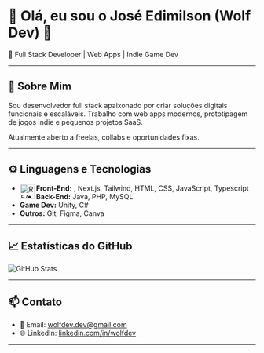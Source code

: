 # 👋 Olá, eu sou o José Edimilson (Wolf Dev) 🐺

🎯 Full Stack Developer | Web Apps | Indie Game Dev

---

## 🚀 Sobre Mim

Sou desenvolvedor full stack apaixonado por criar soluções digitais funcionais e escaláveis. Trabalho com web apps modernos, prototipagem de jogos indie e pequenos projetos SaaS.

Atualmente aberto a freelas, collabs e oportunidades fixas.

---

## ⚙️ Linguagens e Tecnologias

- **Front-End:**
  <img 
    align= "left"
    alt= "REACT"
    title= "REACT"
    width= "30px"
    style= "padding-rigth: 10px;"
    src="https://cdn.jsdelivr.net/gh/devicons/devicon@latest/icons/react/react-original.svg"
  />
  , Next.js, Tailwind, HTML, CSS, JavaScript, Typescript
- **Back-End:**
  Java, PHP, MySQL
- **Game Dev:**
  Unity, C#
- **Outros:**
  Git, Figma, Canva

---

## 📈 Estatísticas do GitHub

![GitHub Stats](https://github-readme-stats.vercel.app/api?username=wolf-devx&show_icons=true&theme=tokyonight)

---

## 📫 Contato

- 📧 Email: [wolfdev.dev@gmail.com](mailto:wolfdev.dev@gmail.com)
- 🌐 LinkedIn: [linkedin.com/in/wolfdev](https://linkedin.com/in/josé-edimilson-8b5301275/)

---
